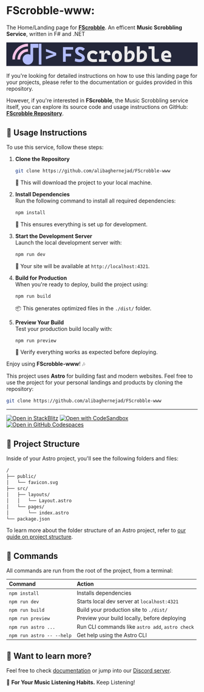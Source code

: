 # FScrobble-www: 
The Home/Landing page for [**FScrobble**](https://github.com/alibaghernejad/FScrobble). An efficent **Music Scrobbling Service**, written in F# and .NET  


![FScrobble-Banner](/src/assets/fscrobble-v0.0.2-banner.png)    

If you're looking for detailed instructions on how to use this landing page for your projects, please refer to the documentation or guides provided in this repository.

However, if you're interested in **FScrobble**, the Music Scrobbling service itself, you can explore its source code and usage instructions on GitHub: [**FScrobble Repository**](https://github.com/alibaghernejad/FScrobble).


## 🎯 Usage Instructions

To use this service, follow these steps:

1. **Clone the Repository**  
    ```sh
    git clone https://github.com/alibaghernejad/FScrobble-www
    ```
    📂 This will download the project to your local machine.

2. **Install Dependencies**  
    Run the following command to install all required dependencies:  
    ```sh
    npm install
    ```
    🔧 This ensures everything is set up for development.

3. **Start the Development Server**  
    Launch the local development server with:  
    ```sh
    npm run dev
    ```
    🚀 Your site will be available at `http://localhost:4321`.

4. **Build for Production**  
    When you're ready to deploy, build the project using:  
    ```sh
    npm run build
    ```
    📦 This generates optimized files in the `./dist/` folder.

5. **Preview Your Build**  
    Test your production build locally with:  
    ```sh
    npm run preview
    ```
    👀 Verify everything works as expected before deploying.

Enjoy using **FScrobble-www**! 🎶

This project uses **Astro** for building fast and modern websites. Feel free to use the project for your personal landings and products by cloning the repository:

```sh
git clone https://github.com/alibaghernejad/FScrobble-www 
```
___

[![Open in StackBlitz](https://developer.stackblitz.com/img/open_in_stackblitz.svg)](https://stackblitz.com/github/alibaghernejad/FScrobble-www)
[![Open with CodeSandbox](https://assets.codesandbox.io/github/button-edit-lime.svg)](https://codesandbox.io/p/sandbox/github/alibaghernejad/FScrobble-www)
[![Open in GitHub Codespaces](https://github.com/codespaces/badge.svg)](https://codespaces.new/alibaghernejad/FScrobble-www)


## 🚀 Project Structure

Inside of your Astro project, you'll see the following folders and files:

```text
/
├── public/
│   └── favicon.svg
├── src/
│   ├── layouts/
│   │   └── Layout.astro
│   └── pages/
│       └── index.astro
└── package.json
```

To learn more about the folder structure of an Astro project, refer to [our guide on project structure](https://docs.astro.build/en/basics/project-structure/).

## 🧞 Commands

All commands are run from the root of the project, from a terminal:

| Command                   | Action                                           |
| :------------------------ | :----------------------------------------------- |
| `npm install`             | Installs dependencies                            |
| `npm run dev`             | Starts local dev server at `localhost:4321`      |
| `npm run build`           | Build your production site to `./dist/`          |
| `npm run preview`         | Preview your build locally, before deploying     |
| `npm run astro ...`       | Run CLI commands like `astro add`, `astro check` |
| `npm run astro -- --help` | Get help using the Astro CLI                     |

## 👀 Want to learn more?

Feel free to check [documentation](https://docs.astro.build) or jump into our [Discord server](https://astro.build/chat).



🎵 **For Your Music Listening Habits.** Keep Listening!
